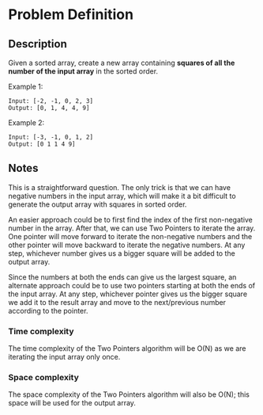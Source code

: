 # Problem Definition

## Description

Given a sorted array, create a new array containing **squares of all the number of the input array** in the sorted order.

Example 1:

```text
Input: [-2, -1, 0, 2, 3]
Output: [0, 1, 4, 4, 9]
```

Example 2:

```text
Input: [-3, -1, 0, 1, 2]
Output: [0 1 1 4 9]
```

## Notes

This is a straightforward question. The only trick is that we can have negative numbers in the input array, which will make it a bit difficult to generate the output array with squares in sorted order.

An easier approach could be to first find the index of the first non-negative number in the array. After that, we can use Two Pointers to iterate the array. One pointer will move forward to iterate the non-negative numbers and the other pointer will move backward to iterate the negative numbers. At any step, whichever number gives us a bigger square will be added to the output array.

Since the numbers at both the ends can give us the largest square, an alternate approach could be to use two pointers starting at both the ends of the input array. At any step, whichever pointer gives us the bigger square we add it to the result array and move to the next/previous number according to the pointer.

### Time complexity

The time complexity of the Two Pointers algorithm will be O(N) as we are iterating the input array only once.

### Space complexity

The space complexity of the Two Pointers algorithm will also be O(N); this space will be used for the output array.
